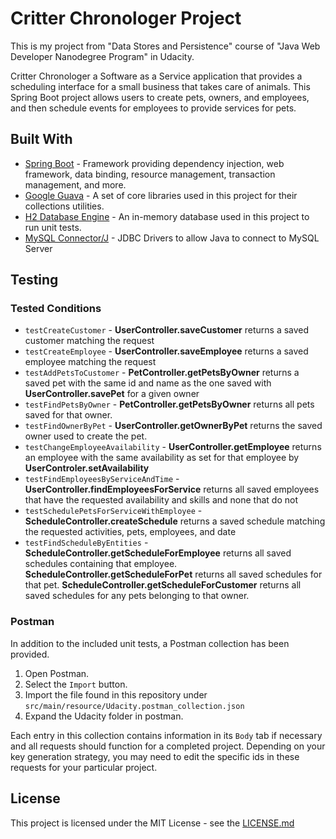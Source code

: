 # Critter Chronologer Project

This is my project from "Data Stores and Persistence" course of "Java Web Developer Nanodegree Program" in Udacity.

Critter Chronologer a Software as a Service application that provides a scheduling interface for a small business 
that takes care of animals. This Spring Boot project allows users to create pets, owners, and employees, 
and then schedule events for employees to provide services for pets.


## Built With

* [Spring Boot](https://spring.io/projects/spring-boot) - Framework providing dependency injection, web framework, 
data binding, resource management, transaction management, and more.
* [Google Guava](https://github.com/google/guava) - A set of core libraries used in this project for their collections 
utilities.
* [H2 Database Engine](https://www.h2database.com/html/main.html) - An in-memory database used in this project to 
run unit tests.
* [MySQL Connector/J](https://www.mysql.com/products/connector/) - JDBC Drivers to allow Java to connect 
to MySQL Server


## Testing

### Tested Conditions

* `testCreateCustomer` - **UserController.saveCustomer** returns a saved customer matching the request
* `testCreateEmployee` - **UserController.saveEmployee** returns a saved employee matching the request
* `testAddPetsToCustomer` - **PetController.getPetsByOwner** returns a saved pet with the same id and name as the 
one saved with **UserController.savePet** for a given owner
* `testFindPetsByOwner` - **PetController.getPetsByOwner** returns all pets saved for that owner.
* `testFindOwnerByPet` - **UserController.getOwnerByPet** returns the saved owner used to create the pet.
* `testChangeEmployeeAvailability` - **UserController.getEmployee** returns an employee with the same availability 
as set for that employee by **UserControler.setAvailability**
* `testFindEmployeesByServiceAndTime` - **UserController.findEmployeesForService** returns all saved employees that 
have the requested availability and skills and none that do not
* `testSchedulePetsForServiceWithEmployee` - **ScheduleController.createSchedule** returns a saved schedule matching 
the requested activities, pets, employees, and date
* `testFindScheduleByEntities` - **ScheduleController.getScheduleForEmployee** returns all saved schedules containing 
that employee. **ScheduleController.getScheduleForPet** returns all saved schedules for that pet. 
**ScheduleController.getScheduleForCustomer** returns all saved schedules for any pets belonging to that owner.

### Postman
In addition to the included unit tests, a Postman collection has been provided. 

1. Open Postman.
2. Select the `Import` button.
3. Import the file found in this repository under `src/main/resource/Udacity.postman_collection.json`
4. Expand the Udacity folder in postman.

Each entry in this collection contains information in its `Body` tab if necessary and all requests should function 
for a completed project. Depending on your key generation strategy, you may need to edit the specific ids in these 
requests for your particular project.


## License

This project is licensed under the MIT License - see the [LICENSE.md]()
